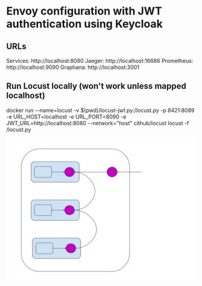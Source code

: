 
# Envoy configuration with JWT authentication using Keycloak


## URLs

Services: http://localhost:8080
Jaeger: http://localhost:16686
Prometheus: http://localhost:9090
Graphana: http://localhost:3001

## Run Locust locally (won't work unless mapped localhost)

docker run --name=locust -v $(pwd)/locust-jwt.py:/locust.py -p 8421:8089 -e URL_HOST=localhost -e URL_PORT=8090 -e JWT_URL=http://localhost:8080 --network="host" cithub/locust locust -f /locust.py

![Simple Sidecar Proxy](img/sidecar-proxy-simple.svg)